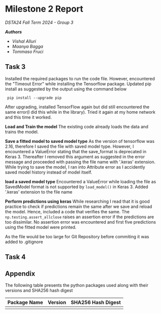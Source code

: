 # Milestone 2 Report 

*DSTA24 Fall Term 2024 - Group 3*

__*Authors*__
- *Vishal Alluri* 
- *Maanya Bagga*
- *Tommaso Fruci*


## Task 3 

Installed the required packages to run the code file. However, encountered the "Timeout Error" while installing the Tensorflow package. 
Updated pip install as suggested by the output using the command below

``` pip install --upgrade pip```

After upgrading, installed TensorFlow again but did still encountered the same error(I did this while in the library).
Tried it again at my home network and this time it worked.

**Load and Train the model**
The existing code already loads the data and trains the model.

**Save a fitted model to saved model type**
As the version of tensorflow was 2.16, therefore I saved the file with saved model type. However, I encountered a ValueError stating that the save_format is deprecated in Keras 3. Thereafter I removed this argument as suggested in the error message and proceeded with passing the file name with '.keras' extension.
While trying to save the model, I ran into Attribute error as I accidently saved model history instead of model itself.

**load a saved model type**
Encountered a ValueError while loading the file as SavedModel format is not supported by ```load_model()``` in Keras 3. Added '.keras' extension to the file name

**Perform predictions using keras**
While researching I read that it is good practice to check if predictions remain the same after we save and reload the model. Hence, included a code that verifies the same. The ```np.testing.assert_allclose``` raises an assertion error if the predictions are too dissimilar. No assertion error was encountered and first five predictions using the fitted model were printed. 

As the file would be too large for Git Repository before commiting it was added to .gitignore


## Task 4 








## Appendix 

The following table presents the python packages used along with their versions and SHA256 hash digest

| **Package Name** | **Version** | **SHA256 Hash Digest** |
|------------------|-------------|------------------------|
|                  |             |                        |
